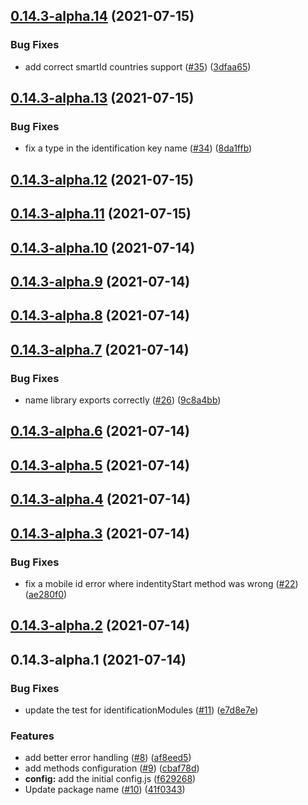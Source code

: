 ## [0.14.3-alpha.14](https://github.com/eideasy/eideasy-browser-client/compare/v0.14.3-alpha.13...v0.14.3-alpha.14) (2021-07-15)


### Bug Fixes

* add correct smartId countries support ([#35](https://github.com/eideasy/eideasy-browser-client/issues/35)) ([3dfaa65](https://github.com/eideasy/eideasy-browser-client/commit/3dfaa65026f2e6bc2865738aff9cbdda4e6f9612))



## [0.14.3-alpha.13](https://github.com/eideasy/eideasy-browser-client/compare/v0.14.3-alpha.12...v0.14.3-alpha.13) (2021-07-15)


### Bug Fixes

* fix a type in the identification key name ([#34](https://github.com/eideasy/eideasy-browser-client/issues/34)) ([8da1ffb](https://github.com/eideasy/eideasy-browser-client/commit/8da1ffb25c0e653ea7613d669b4a7f79588edec0))



## [0.14.3-alpha.12](https://github.com/eideasy/eideasy-browser-client/compare/v0.14.3-alpha.11...v0.14.3-alpha.12) (2021-07-15)



## [0.14.3-alpha.11](https://github.com/eideasy/eideasy-browser-client/compare/v0.14.3-alpha.10...v0.14.3-alpha.11) (2021-07-15)



## [0.14.3-alpha.10](https://github.com/eideasy/eideasy-browser-client/compare/v0.14.3-alpha.9...v0.14.3-alpha.10) (2021-07-14)



## [0.14.3-alpha.9](https://github.com/eideasy/eideasy-browser-client/compare/v0.14.3-alpha.8...v0.14.3-alpha.9) (2021-07-14)



## [0.14.3-alpha.8](https://github.com/eideasy/eideasy-browser-client/compare/v0.14.3-alpha.7...v0.14.3-alpha.8) (2021-07-14)



## [0.14.3-alpha.7](https://github.com/eideasy/eideasy-browser-client/compare/v0.14.3-alpha.6...v0.14.3-alpha.7) (2021-07-14)


### Bug Fixes

* name library exports correctly ([#26](https://github.com/eideasy/eideasy-browser-client/issues/26)) ([9c8a4bb](https://github.com/eideasy/eideasy-browser-client/commit/9c8a4bb154b45d4d197c623d76581e20172e6999))



## [0.14.3-alpha.6](https://github.com/eideasy/eideasy-browser-client/compare/v0.14.3-alpha.5...v0.14.3-alpha.6) (2021-07-14)



## [0.14.3-alpha.5](https://github.com/eideasy/eideasy-browser-client/compare/v0.14.3-alpha.3...v0.14.3-alpha.5) (2021-07-14)



## [0.14.3-alpha.4](https://github.com/eideasy/eideasy-browser-client/compare/v0.14.3-alpha.3...v0.14.3-alpha.4) (2021-07-14)



## [0.14.3-alpha.3](https://github.com/eideasy/eideasy-browser-client/compare/v0.14.3-alpha.2...v0.14.3-alpha.3) (2021-07-14)


### Bug Fixes

* fix a mobile id error where indentityStart method was wrong ([#22](https://github.com/eideasy/eideasy-browser-client/issues/22)) ([ae280f0](https://github.com/eideasy/eideasy-browser-client/commit/ae280f0c6871cb48f889554a27fce0fcee0d0890))



## [0.14.3-alpha.2](https://github.com/eideasy/eideasy-browser-client/compare/v0.14.3-alpha.1...v0.14.3-alpha.2) (2021-07-14)



## 0.14.3-alpha.1 (2021-07-14)


### Bug Fixes

* update the test for identificationModules ([#11](https://github.com/eideasy/eideasy-browser-client/issues/11)) ([e7d8e7e](https://github.com/eideasy/eideasy-browser-client/commit/e7d8e7e4622087310101611b6a862f1b200c97d9))


### Features

* add better error handling ([#8](https://github.com/eideasy/eideasy-browser-client/issues/8)) ([af8eed5](https://github.com/eideasy/eideasy-browser-client/commit/af8eed5c08c39527e328e59ae56ec99bcf802a38))
* add methods configuration ([#9](https://github.com/eideasy/eideasy-browser-client/issues/9)) ([cbaf78d](https://github.com/eideasy/eideasy-browser-client/commit/cbaf78de9f701dfa044971c723e23deba1ea2b36))
* **config:** add the initial config.js ([f629268](https://github.com/eideasy/eideasy-browser-client/commit/f629268317c82244cce080fcaf10d849d6313042))
* Update package name ([#10](https://github.com/eideasy/eideasy-browser-client/issues/10)) ([41f0343](https://github.com/eideasy/eideasy-browser-client/commit/41f034315fa94a3def9d9aac49a9d765376d95ce))




